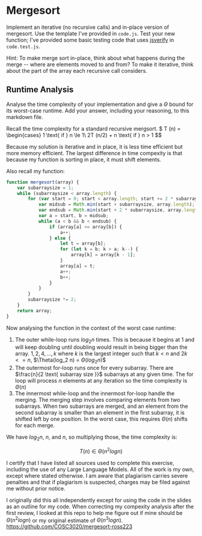 # Mergesort

Implement an iterative (no recursive calls) and in-place version of mergesort.
Use the template I've provided in `code.js`. Test your new function; I've
provided some basic testing code that uses
[jsverify](https://jsverify.github.io/) in `code.test.js`.

Hint: To make merge sort in-place, think about what happens during the merge --
where are elements moved to and from? To make it iterative, think about the
part of the array each recursive call considers.

## Runtime Analysis

Analyse the time complexity of your implementation and give a $\Theta$ bound for
its worst-case runtime. Add your answer, including your reasoning, to this
markdown file.

Recall the time complexity for a standard recursive mergsort. 
$
T (n) =
\begin{cases}
1 \text{ if } n \le 1\\
2T (n/2) + n \text{ if } n > 1
$$

Because my solution is iterative and in place, it is less time efficient but more memory efficient. The largest difference in time compexity is that because my function is sorting in place, it must shift elements. 


Also recall my function:
```js
function mergesort(array) {
    var subarraysize = 1;
    while (subarraysize < array.length) {
        for (var start = 0; start < array.length; start += 2 * subarraysize) {
            var midsub = Math.min(start + subarraysize, array.length);
            var endsub = Math.min(start + 2 * subarraysize, array.length);
            var a = start, b = midsub;
            while (a < b && b < endsub) {
                if (array[a] <= array[b]) {
                    a++;
                } else {
                    let t = array[b];
                    for (let k = b; k > a; k--) {
                        array[k] = array[k - 1];
                    }
                    array[a] = t;
                    a++;
                    b++;
                }
            }
        }
        subarraysize *= 2;
    }
    return array;
}
```

Now analysing the function in the context of the worst case runtime:

1. The outer while-loop runs $log_2 n$ times. This is because it begins at $1$ and will keep doubling until doubling would result in being bigger than the array. $1,2,4,...,k$ where $k$ is the largest integer such that $k < n$ and $2k <= n$, $\Theta(log_2 n) = $\Theta(log_2 n)$$
2. The outermost for-loop runs once for every subarray. There are $\frac{n}{2 \text{ subarray size }}$ subarrays at any given time. The for loop will process $n$ elements at any iteration so the time complexity is $\Theta(n)$
3. The innermost while-loop and the innermost for-loop handle the merging. The merging step involves comparing elements from two subarrays. When two subarrays are merged, and an element from the second subarray is smaller than an element in the first subarray, it is shifted left by one position. In the worst case, this requires $\Theta(n)$ shifts for each merge.

We have $log_2 n$, $n$, and $n$, so multiplying those, the time complexity is:

$$
T(n) \in \Theta(n^2 log n)
$$

I certify that I have listed all sources used to complete this exercise, including the use of any Large Language Models. All of the work is my own, except where stated otherwise. I am aware that plagiarism carries severe penalties and that if plagiarism is suspected, charges may be filed against me without prior notice.

I originally did this all independently except for using the code in the slides as an outline for my code. When correcting my compexity analysis after the first review, I looked at this repo to help me figure out if mine should be $\Theta (n^2 log n)$ or my original estimate of $\Theta (n^3 log n)$.
https://github.com/COSC3020/mergesort-ross223
